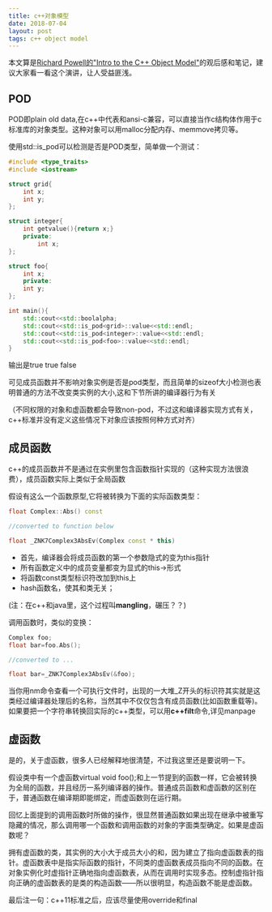```yaml
---
title: c++对象模型
date: 2018-07-04
layout: post
tags: c++ object model
---
```

本文算是[Richard Powell的"Intro to the C++ Object Model"](https://www.youtube.com/watch?v=iLiDezv_Frk)的观后感和笔记，建议大家看一看这个演讲，让人受益匪浅。

## POD
POD即plain old data,在c++中代表和ansi-c兼容，可以直接当作c结构体作用于c标准库的对象类型。这种对象可以用malloc分配内存、memmove拷贝等。

使用std::is_pod可以检测是否是POD类型，简单做一个测试：

```cpp
#include <type_traits>
#include <iostream>

struct grid{
    int x;
    int y;
};

struct integer{
    int getvalue(){return x;}
    private:
        int x;
};

struct foo{
    int x;
    private:
    int y;
};

int main(){
    std::cout<<std::boolalpha;
    std::cout<<std::is_pod<grid>::value<<std::endl;
    std::cout<<std::is_pod<integer>::value<<std::endl;
    std::cout<<std::is_pod<foo>::value<<std::endl;
}
```

输出是true true false

可见成员函数并不影响对象实例是否是pod类型，而且简单的sizeof大小检测也表明普通的方法不改变类实例的大小,这和下节所讲的编译器行为有关

（不同权限的对象和虚函数都会导致non-pod，不过这和编译器实现方式有关，c++标准并没有定义这些情况下对象应该按照何种方式对齐）

## 成员函数
c++的成员函数并不是通过在实例里包含函数指针实现的（这种实现方法很浪费），成员函数实际上类似于全局函数

假设有这么一个函数原型,它将被转换为下面的实际函数类型：

```cpp
float Complex::Abs() const

//converted to function below

float _ZNK7Complex3AbsEv(Complex const * this)
```
* 首先，编译器会将成员函数的第一个参数隐式的变为this指针
* 所有函数定义中的成员变量都变为显式的this->形式
* 将函数const类型标识符改加到this上
* hash函数名，使其和类无关；

(注：在c++和java里，这个过程叫**mangling**，碾压？？)

调用函数时，类似的变换：
```cpp
Complex foo;
float bar=foo.Abs();

//converted to ...

float bar=_ZNK7Complex3AbsEv(&foo);
```

当你用nm命令查看一个可执行文件时，出现的一大堆_Z开头的标识符其实就是这类经过编译器处理后的名称，当然其中不仅仅包含有成员函数(比如函数重载等)。如果要把一个字符串转换回实际的c++类型，可以用**c++filt**命令,详见manpage

## 虚函数
是的，关于虚函数，很多人已经解释地很清楚，不过我这里还是要说明一下。

假设类中有一个虚函数virtual void foo();和上一节提到的函数一样，它会被转换为全局的函数，并且经历一系列编译器的操作。普通成员函数和虚函数的区别在于，普通函数在编译期即能绑定，而虚函数则在运行期。

回忆上面提到的调用函数时所做的操作，很显然普通函数如果出现在继承中被重写隐藏的情况，那么调用哪一个函数和调用函数的对象的字面类型确定。如果是虚函数呢？

拥有虚函数的类，其实例的大小大于成员大小的和，因为建立了指向虚函数表的指针。虚函数表中是指实际函数的指针，不同类的虚函数表成员指向不同的函数。在对象实例化时虚指针正确地指向虚函数表，从而在调用时实现多态。控制虚指针指向正确的虚函数表的是类的构造函数——所以很明显，构造函数不能是虚函数。

最后注一句：c++11标准之后，应该尽量使用override和final
